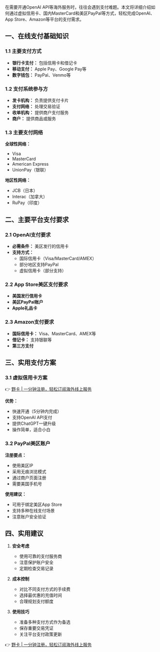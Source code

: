 在需要开通OpenAI API等海外服务时，往往会遇到支付难题。本文将详细介绍如何通过虚拟信用卡、国内MasterCard和美区PayPal等方式，轻松完成OpenAI、App Store、Amazon等平台的支付需求。

## 一、在线支付基础知识

### 1.1 主要支付方式

* **银行卡支付：** 包括信用卡和借记卡
* **移动支付：** Apple Pay、Google Pay等
* **数字钱包：** PayPal、Venmo等

### 1.2 支付系统参与方

* **发卡机构：** 负责提供支付卡片
* **支付网络：** 处理交易验证
* **收单机构：** 提供商户支付服务
* **商户：** 提供商品或服务

### 1.3 主要支付网络

**全球性网络：**
* Visa
* MasterCard
* American Express
* UnionPay（银联）

**地区性网络：**
* JCB（日本）
* Interac（加拿大）
* RuPay（印度）

## 二、主要平台支付要求

### 2.1 OpenAI支付要求

* **必需条件：** 美区发行的信用卡
* **支持方式：**
  - 国际信用卡（Visa/MasterCard/AMEX）
  - 部分地区支持PayPal
  - 虚拟信用卡（部分支持）

### 2.2 App Store美区支付要求

* **美国发行信用卡**
* **美区PayPal账户**
* **Apple礼品卡**

### 2.3 Amazon支付要求

* **国际信用卡：** Visa、MasterCard、AMEX等
* **借记卡：** 支持银联等
* **第三方支付**

## 三、实用支付方案

### 3.1 虚拟信用卡方案

👉 [野卡 | 一分钟注册，轻松订阅海外线上服务](https://bit.ly/bewildcard)

**优势：**
* 快速开通（5分钟内完成）
* 支持OpenAI API支付
* 提供ChatGPT一键升级
* 操作简单，适合小白

### 3.2 PayPal美区账户

**注册要点：**
* 使用美区IP
* 采用无痕浏览模式
* 通过商户页面注册
* 需要美国手机号

**使用建议：**
* 可用于绑定美区App Store
* 支持多种在线支付场景
* 注意账户安全验证

## 四、实用建议

1. **安全考虑**
   * 使用可靠的支付服务商
   * 注意保护账户安全
   * 定期检查交易记录

2. **成本控制**
   * 对比不同支付方式的手续费
   * 选择最优惠的充值时间
   * 合理规划支付额度

3. **使用技巧**
   * 准备多种支付方式作为备选
   * 保存重要交易凭证
   * 关注平台支付政策更新

👉 [野卡 | 一分钟注册，轻松订阅海外线上服务](https://bit.ly/bewildcard)